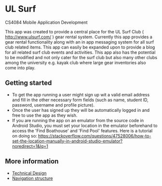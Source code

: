 # UL Surf
CS4084 Mobile Application Development

This app was created to provide a central place for the UL Surf Club ( http://www.ulsurf.com/ ) gear rental system. Currently this app provides a gear rental functionality along with an in app messaging system for all surf club related items. This app can easily be expanded upon to provide a blog for all related surf club events and activities. This app also has the potential to be modified and not only cater for the surf club but also many other clubs among the university e.g. kayak club where large gear inventories also come into play.


## Getting started

* To get the app running a user might sign up wit a valid email address and fill in the other necessary form fields (such as name, student ID, password, username and profile picture).
* Once the user has signed up they will be automatically logged in and free to use the app as they wish.
* If you are running the app on an emulator from the source code in Android Studio, you must set your location in the emulator beforehand to access the 'Find Boathouse' and 'Find Pool' features. Here is a tutorial on doing so: https://stackoverflow.com/questions/47528006/how-to-set-the-location-manually-in-android-studio-emulator?noredirect=1&lq=1


## More information

* [Technical Design](design.md)
* [Navigation structure](structure.md)

